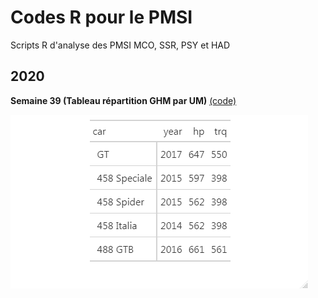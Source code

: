 # Codes R pour le PMSI

Scripts R d'analyse des PMSI MCO, SSR, PSY et HAD

## 2020

**Semaine 39 (Tableau répartition GHM par UM)** [(code)](https://github.com/denisGustin/PMSI-R/blob/master/2020/week_39_GHM_par_UM.R)

![](https://github.com/denisGustin/PMSI-R/blob/master/2020/Rplot02.png)
